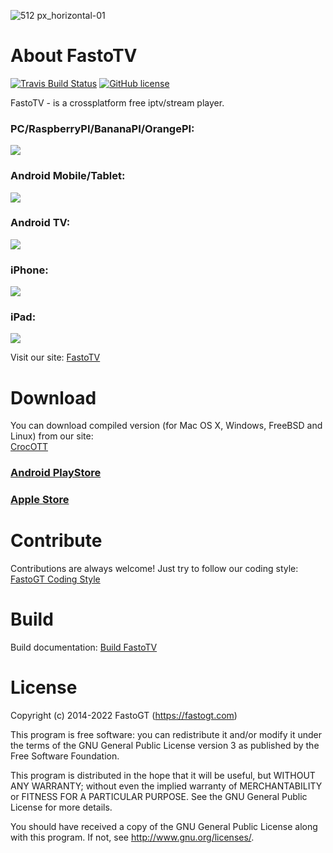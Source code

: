 ![512 px_horizontal-01](https://user-images.githubusercontent.com/36637989/43616278-a089589e-96b3-11e8-8bc2-60615366e442.png)

About FastoTV
===============
[![Travis Build Status](https://travis-ci.org/fastogt/gpu_player.svg?branch=master)](https://travis-ci.org/fastogt/fastotv)
[![GitHub license](https://img.shields.io/badge/license-GPLv3-blue.svg)](https://raw.githubusercontent.com/fastogt/fastotv/master/COPYRIGHT)

FastoTV - is a crossplatform free iptv/stream player. <br />

### PC/RaspberryPI/BananaPI/OrangePI:
![](https://fastotv.com/app/api/static/images/promo/pc.png)

### Android Mobile/Tablet:
![](https://fastotv.com/app/api/static/images/promo/android.png)

### Android TV:
![](https://fastotv.com/app/api/static/images/promo/android_tv.png)

### iPhone:
![](https://fastotv.com/app/api/static/images/promo/iphone.jpeg)

### iPad:
![](https://fastotv.com/app/api/static/images/promo/ipad.png)

Visit our site: [FastoTV](https://fastotv.com)

Download
========

You can download compiled version (for Mac OS X, Windows, FreeBSD and Linux) from our site:<br />
[CrocOTT](https://crocott.com)

### [Android PlayStore](https://play.google.com/store/apps/details?id=com.crocott)
### [Apple Store](https://apps.apple.com/us/app/crocott/id1642691103)

Contribute
==========
Contributions are always welcome! Just try to follow our coding style: [FastoGT Coding Style](https://github.com/fastogt/fastonosql/wiki/Coding-Style)

Build
=====

Build documentation: [Build FastoTV](https://github.com/fastogt/fastotv/wiki/Build)

License
=======

Copyright (c) 2014-2022 FastoGT (https://fastogt.com)

This program is free software: you can redistribute it and/or modify
it under the terms of the GNU General Public License version 3 as 
published by the Free Software Foundation.

This program is distributed in the hope that it will be useful,
but WITHOUT ANY WARRANTY; without even the implied warranty of
MERCHANTABILITY or FITNESS FOR A PARTICULAR PURPOSE.  See the
GNU General Public License for more details.

You should have received a copy of the GNU General Public License
along with this program. If not, see <http://www.gnu.org/licenses/>.

